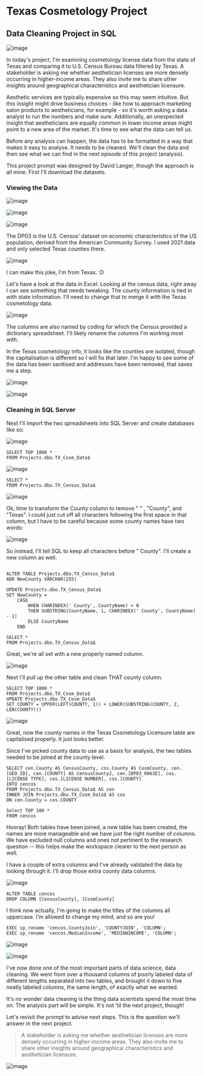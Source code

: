 # Texas Cosmetology Project
## Data Cleaning Project in SQL

![image](https://user-images.githubusercontent.com/14934475/222164529-72b351e1-65a6-46b6-814d-674b5a45a2e1.png)

In today's project, I'm examining cosmetology license data from the state of Texas and comparing it to U.S. Census Bureau data filtered by Texas. A stakeholder is asking me
whether aesthetician licenses are more densely occurring in higher-income areas. They also invite me to share other insights around geographical characteristics and aesthetician licensure.

Aesthetic services are typically expensive so this may seem intuitive. But this insight might drive business choices - like how to approach marketing salon products to aestheticians, for example - so it's worth asking a data analyst to run the numbers and make sure.
Additionally, an unexpected insight that aestheticians are equally common in lower income areas might point to a new area of the market. It's time to see what the data can tell us.

Before any analysis can happen, the data has to be formatted in a way that makes it easy to analyse. It needs to be cleaned. We'll clean the data and then see what we can find in the next episode of this project (analysis).

This project prompt was designed by David Langer, though the approach is all mine. First I'll download the datasets.

### Viewing the Data

![image](https://user-images.githubusercontent.com/14934475/222166369-5cef278a-e327-4333-b0bd-d0d001f3877d.png)

![image](https://user-images.githubusercontent.com/14934475/222166583-52ee8345-d554-4f61-843d-2e937df7958f.png)

![image](https://user-images.githubusercontent.com/14934475/222166948-bf637ea0-b928-46f0-9bb7-1f221ab3df29.png)

The DP03 is the U.S. Census' dataset on economic characteristics of the US population, derived from the American Community Survey. I used 2021 data and only selected Texas counties there.

![image](https://user-images.githubusercontent.com/14934475/222791085-72e4bc30-590a-4842-b98c-78b7ed2b1f8e.png)

I can make this joke, I'm from Texas. :D

Let's have a look at the data in Excel. Looking at the census data, right away I can see something that needs tweaking. The county information is tied in with state information. I'll need to change that to merge it with the Texas cosmetology data.

![image](https://user-images.githubusercontent.com/14934475/222171185-c31d107f-c667-42c2-bf4a-83417ee35850.png)

The columns are also named by coding for which the Census provided a dictionary spreadsheet. I'll likely rename the columns I'm working most with.

In the Texas cosmetology info, it looks like the counties are isolated, though the capitalisation is different so I will fix that later. I'm happy to see some of the data has been sanitised and addresses have been removed, that saves me a step.

![image](https://user-images.githubusercontent.com/14934475/222790929-34e33819-23ac-4dbe-9bc6-f6941221e785.png)

![image](https://user-images.githubusercontent.com/14934475/222172158-24392289-063b-4075-935e-f6e5d6631e4b.png)

### Cleaning in SQL Server

Next I'll import the two spreadsheets into SQL Server and create databases like so:

![image](https://user-images.githubusercontent.com/14934475/222178390-bd3262eb-c72f-4c5e-8d45-968872351ba1.png)

```
SELECT TOP 1000 *
FROM Projects.dbo.TX_Cosm_Data$
```

![image](https://user-images.githubusercontent.com/14934475/222183115-229afb5c-1c20-4157-970a-5739e59c308d.png)


```
SELECT *
FROM Projects.dbo.TX_Census_Data$
```

![image](https://user-images.githubusercontent.com/14934475/222183319-38418804-18cb-42ea-b3d9-2d37632c9b0c.png)


Ok, time to transform the County column to remove " " , "County", and "Texas". I could just cut off all characters following the first space in that column, but I have to be careful because some county names have two words:

![image](https://user-images.githubusercontent.com/14934475/222183930-59c31b3f-35c2-4e40-b077-173594aca986.png)

So instead, I'll tell SQL to keep all characters before " County". I'll create a new column as well.

```

ALTER TABLE Projects.dbo.TX_Census_Data$
ADD NewCounty VARCHAR(255)

UPDATE Projects.dbo.TX_Census_Data$
SET NewCounty = 
    CASE 
        WHEN CHARINDEX(' County', CountyName) > 0 
        THEN SUBSTRING(CountyName, 1, CHARINDEX(' County', CountyName) - 1) 
        ELSE CountyName 
    END 

SELECT * 
FROM Projects.dbo.TX_Census_Data$

```
Great, we're all set with a new properly named column.

![image](https://user-images.githubusercontent.com/14934475/222192555-74c9ff3f-b224-4788-8ce8-7e5bd5f01e33.png)

Next I'll pull up the other table and clean THAT county column.

```
SELECT TOP 1000 *
FROM Projects.dbo.TX_Cosm_Data$
UPDATE Projects.dbo.TX_Cosm_Data$
SET COUNTY = UPPER(LEFT(COUNTY, 1)) + LOWER(SUBSTRING(COUNTY, 2, LEN(COUNTY)))
```
![image](https://user-images.githubusercontent.com/14934475/222196228-ebe8d114-27da-46e7-bb7b-417feaeb27a1.png)

Great, now the county names in the Texas Cosmetology Licensure table are capitalised properly. It just looks better.

Since I've picked county data to use as a basis for analysis, the two tables needed to be joined at the county level.

```
SELECT cen.County AS CensusCounty, cos.County AS CosmCounty, cen.[GEO_ID], cen.[COUNTY] AS CensusCounty2, cen.[DP03_0063E], cos.[LICENSE TYPE], cos.[LICENSE NUMBER], cos.[COUNTY]
INTO cencos
FROM Projects.dbo.TX_Census_Data$ AS cen
INNER JOIN Projects.dbo.TX_Cosm_Data$ AS cos
ON cen.County = cos.COUNTY

Select TOP 100 *
FROM cencos
```

Hooray! Both tables have been joined, a new table has been created, the names are more manageable and we have just the right number of columns. We have excluded null columns and ones not pertinent to the research question -- this helps make the workspace clearer to the next person as well.

I have a couple of extra columns and I've already validated the data by looking through it. I'll drop those extra county data columns.

![image](https://user-images.githubusercontent.com/14934475/222790615-0a2a8187-2b99-4b85-9bc1-3f8ffd0f9a3c.png)

```
ALTER TABLE cencos
DROP COLUMN [CensusCounty], [CosmCounty]
```
I think now actually, I'm going to make the titles of the columns all uppercase. I'm allowed to change my mind, and so are you!

```
EXEC sp_rename 'cencos.CountyJoin', 'COUNTYJOIN', 'COLUMN';
EXEC sp_rename 'cencos.MedianIncome', 'MEDIANINCOME', 'COLUMN';
```

![image](https://user-images.githubusercontent.com/14934475/222790113-1c908bf0-f346-4042-a99f-161a3478ab7f.png)

![image](https://user-images.githubusercontent.com/14934475/222790438-293c34ea-1737-4d47-827c-9594323531a5.png)

I've now done one of the most important parts of data science, data cleaning. We went from over a thousand columns of poorly labeled data of different lengths separated into two tables, and brought it down to five neatly labeled columns, the same length, of exactly what we wanted.

It's no wonder data cleaning is the thing data scientists spend the most time on. The analysis part will be simple. It's not 'til the next project, though!

Let's revisit the prompt to advise next steps. This is the question we'll answer in the next project.

> A stakeholder is asking me whether aesthetician licenses are more densely occurring in higher-income areas. They also invite me to share other insights around geographical characteristics and aesthetician licensure.

![image](https://user-images.githubusercontent.com/14934475/222792371-5597b9e3-627e-4798-83c9-33142fa5ceab.png)






